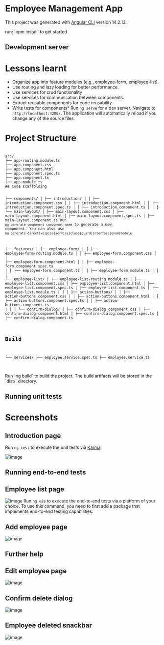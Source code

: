 # Employee Management App
This project was generated with [Angular CLI](https://github.com/angular/angular-cli) version 14.2.13.

run: 'npm install' to get started
## Development server

# Lessons learnt 
- Organize app into feature modules (e.g., employee-form, employee-list).
- Use routing and lazy loading for better performance.
- Use services for crud functionality
- Use services for communication between components.
- Extract reusable components for code reusability.
- Write tests for components*
Run `ng serve` for a dev server. Navigate to `http://localhost:4200/`. The application will automatically reload if you change any of the source files.

# Project Structure
<div>
  <pre>
    <code>
src/
├── app-routing.module.ts
├── app.component.css
├── app.component.html
├── app.component.spec.ts
├── app.component.ts
├── app.module.ts
## Code scaffolding

├── components/
│   ├── introduction/
│   │   ├── introduction.component.css
│   │   ├── introduction.component.html
│   │   ├── introduction.component.spec.ts
│   │   ├── introduction.component.ts
│   │
│   └── main-layout/
│       ├── main-layout.component.css
│       ├── main-layout.component.html
│       ├── main-layout.component.spec.ts
│       ├── main-layout.component.ts
Run `ng generate component component-name` to generate a new component. You can also use `ng generate directive|pipe|service|class|guard|interface|enum|module`.

├── features/
│   ├── employee-form/
│   │   ├── employee-form-routing.module.ts
│   │   ├── employee-form.component.css
│   │   ├── employee-form.component.html
│   │   ├── employee-form.component.spec.ts
│   │   ├── employee-form.component.ts
│   │   ├── employee-form.module.ts
│   │
│   └── employee-list/
│       ├── employee-list-routing.module.ts
│       ├── employee-list.component.css
│       ├── employee-list.component.html
│       ├── employee-list.component.spec.ts
│       ├── employee-list.component.ts
│       ├── employee-list.module.ts
│       │
│       ├── action-buttons/
│       │   ├── action-buttons.component.css
│       │   ├── action-buttons.component.html
│       │   ├── action-buttons.component.spec.ts
│       │   ├── action-buttons.component.ts
│       │
│       └── confirm-dialog/
│           ├── confirm-dialog.component.css
│           ├── confirm-dialog.component.html
│           ├── confirm-dialog.component.spec.ts
│           ├── confirm-dialog.component.ts
## Build

└── services/
    ├── employee.service.spec.ts
    ├── employee.service.ts
    </code>
  </pre>
</div>
Run `ng build` to build the project. The build artifacts will be stored in the `dist/` directory.

## Running unit tests

# Screenshots
## Introduction page
Run `ng test` to execute the unit tests via [Karma](https://karma-runner.github.io).

![image](https://github.com/user-attachments/assets/12170740-d675-4742-9126-1f6e471125e4)
## Running end-to-end tests

## Employee list page
![image](https://github.com/user-attachments/assets/451dcb3a-ee2f-40b6-a2bb-b12d03e68936)
Run `ng e2e` to execute the end-to-end tests via a platform of your choice. To use this command, you need to first add a package that implements end-to-end testing capabilities.

## Add employee page
![image](https://github.com/user-attachments/assets/62a4f016-70d1-4774-804e-c29312450794)
## Further help

## Edit employee page
![image](https://github.com/user-attachments/assets/25e96070-95e8-44d9-b4ea-392d13d1feed)

## Confirm delete dialog
![image](https://github.com/user-attachments/assets/1f924f34-668d-4422-a78c-137094e66ab9)

## Employee deleted snackbar
![image](https://github.com/user-attachments/assets/09e9f51c-cbe6-48e8-b514-e69981073b77)
